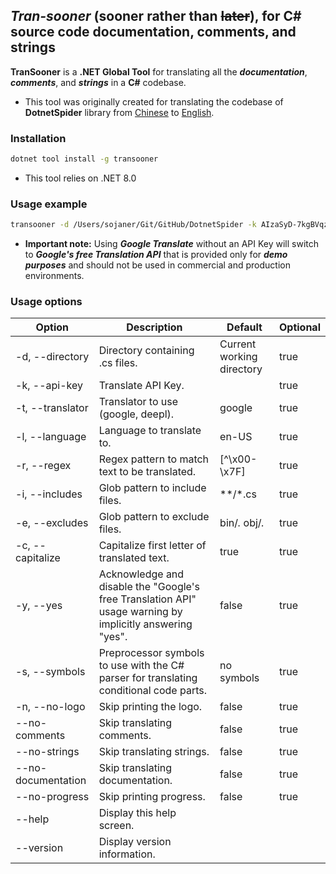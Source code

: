 ## ***Tran-sooner*** (**sooner** rather than ~~later~~), for C# source code documentation, comments, and strings
**TranSooner** is a **.NET Global Tool** for translating all the ***documentation***, ***comments***, and ***strings*** in a **C#** codebase.
- This tool was originally created for translating the codebase of **DotnetSpider** library from [Chinese](https://github.com/dotnetcore/DotnetSpider) to [English](https://github.com/Sojaner/DotnetSpider/tree/en-updated).

### Installation
```bash
dotnet tool install -g transooner
```
- This tool relies on .NET 8.0

### Usage example
```bash
transooner -d /Users/sojaner/Git/GitHub/DotnetSpider -k AIzaSyD-7kgBVqzyJb0e6k3yvh1PEw0F42xS4T8 -t google -s Debug #The API key here is a dummy API key
```
- **Important note:** Using ***Google Translate*** without an API Key will switch to ***Google's free Translation API*** that is provided only for ***demo purposes*** and should not be used in commercial and production environments.

### Usage options
| Option              | Description                                                                                                  | Default                    | Optional |
|---------------------|--------------------------------------------------------------------------------------------------------------|----------------------------|----------|
| -d, --directory     | Directory containing .cs files.                                                                              | Current working directory  | true     |
| -k, --api-key       | Translate API Key.                                                                                           |                            | true     |
| -t, --translator    | Translator to use (google, deepl).                                                                           | google                     | true     |
| -l, --language      | Language to translate to.                                                                                    | en-US                      | true     |
| -r, --regex         | Regex pattern to match text to be translated.                                                                | [^\x00-\x7F]               | true     |
| -i, --includes      | Glob pattern to include files.                                                                               | **/*.cs                    | true     |
| -e, --excludes      | Glob pattern to exclude files.                                                                               | bin/*.* obj/*.*            | true     |
| -c, --capitalize    | Capitalize first letter of translated text.                                                                  | true                       | true     |
| -y, --yes           | Acknowledge and disable the "Google's free Translation API" usage warning by implicitly answering "yes".     | false                      | true     |
| -s, --symbols       | Preprocessor symbols to use with the C# parser for translating conditional code parts.                       | no symbols                 | true     |
| -n, --no-logo       | Skip printing the logo.                                                                                      | false                      | true     |
| --no-comments       | Skip translating comments.                                                                                   | false                      | true     |
| --no-strings        | Skip translating strings.                                                                                    | false                      | true     |
| --no-documentation  | Skip translating documentation.                                                                              | false                      | true     |
| --no-progress       | Skip printing progress.                                                                                      | false                      | true     |
| --help              | Display this help screen.                                                                                    |                            |          |
| --version           | Display version information.                                                                                 |                            |          |
